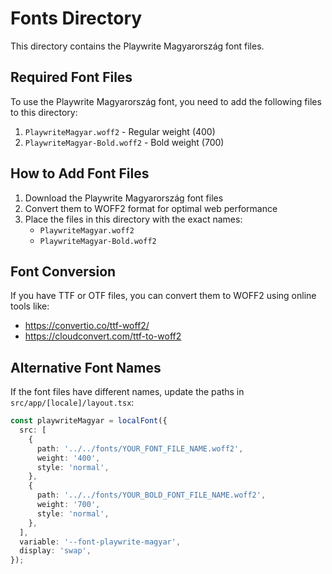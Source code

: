 # Fonts Directory

This directory contains the Playwrite Magyarország font files.

## Required Font Files

To use the Playwrite Magyarország font, you need to add the following files to this directory:

1. `PlaywriteMagyar.woff2` - Regular weight (400)
2. `PlaywriteMagyar-Bold.woff2` - Bold weight (700)

## How to Add Font Files

1. Download the Playwrite Magyarország font files
2. Convert them to WOFF2 format for optimal web performance
3. Place the files in this directory with the exact names:
   - `PlaywriteMagyar.woff2`
   - `PlaywriteMagyar-Bold.woff2`

## Font Conversion

If you have TTF or OTF files, you can convert them to WOFF2 using online tools like:
- https://convertio.co/ttf-woff2/
- https://cloudconvert.com/ttf-to-woff2

## Alternative Font Names

If the font files have different names, update the paths in `src/app/[locale]/layout.tsx`:

```typescript
const playwriteMagyar = localFont({
  src: [
    {
      path: '../../fonts/YOUR_FONT_FILE_NAME.woff2',
      weight: '400',
      style: 'normal',
    },
    {
      path: '../../fonts/YOUR_BOLD_FONT_FILE_NAME.woff2',
      weight: '700',
      style: 'normal',
    },
  ],
  variable: '--font-playwrite-magyar',
  display: 'swap',
});
``` 
